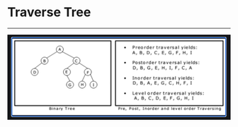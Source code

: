 # Traverse Tree
---

![Optional Text](https://raw.githubusercontent.com/IDGAQ/Super_Cool_Notes/main/traverse.png)
